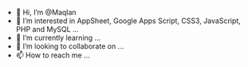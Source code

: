 - 👋 Hi, I’m @Maqlan
- 👀 I’m interested in AppSheet, Google Apps Script, CSS3, JavaScript, PHP and MySQL ...
- 🌱 I’m currently learning ...
- 💞️ I’m looking to collaborate on ...
- 📫 How to reach me ...

<!---
Maqlan/Maqlan is a ✨ special ✨ repository because its `README.md` (this file) appears on your GitHub profile.
You can click the Preview link to take a look at your changes.
--->

